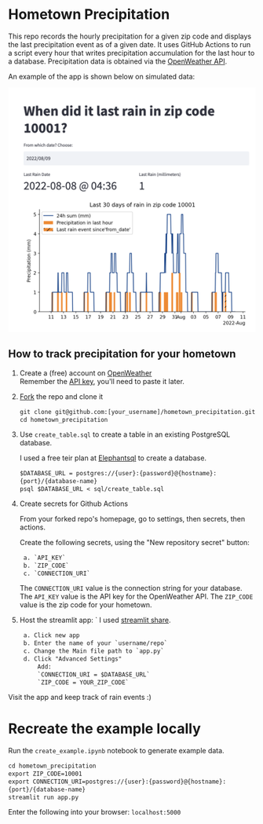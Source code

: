# Hometown Precipitation

This repo records the hourly precipitation for a given zip code and displays the last precipitation event as of a given date. It uses GitHub Actions to run a script every hour that writes precipitation accumulation for the last hour to a database. Precipitation data is obtained via the [OpenWeather API](https://home.openweathermap.org/).

An example of the app is shown below on simulated data:

![](images/screenshot.png)


## How to track precipitation for your hometown

1. Create a (free) account on [OpenWeather](https://openweathermap.org)  
    Remember the [API key](https://openweathermap.org/api_keys), you'll need to paste it later.

2. [Fork](https://github.com/arvkevi/hometown_precipitation/fork) the repo and clone it

    ```shell
    git clone git@github.com:[your_username]/hometown_precipitation.git
    cd hometown_precipitation
    ```

3. Use `create_table.sql` to create a table in an existing PostgreSQL database.

    I used a free teir plan at [Elephantsql](https://www.elephantsql.com/) to create a database.  

    ```shell
    $DATABASE_URL = postgres://{user}:{password}@{hostname}:{port}/{database-name}
    psql $DATABASE_URL < sql/create_table.sql
    ```

4. Create secrets for Github Actions

    From your forked repo's homepage, go to settings, then secrets, then actions.  
    
    Create the following secrets, using the "New repository secret" button: 
    
        a. `API_KEY` 
        b. `ZIP_CODE`
        c. `CONNECTION_URI`

    The `CONNECTION_URI` value is the connection string for your database.
    The `API_KEY` value is the API key for the OpenWeather API.
    The `ZIP_CODE` value is the zip code for your hometown.

5. Host the streamlit app:
`
    I used [streamlit share](https://share.streamlit.io/). 

        a. Click new app  
        b. Enter the name of your `username/repo`  
        c. Change the Main file path to `app.py`  
        d. Click "Advanced Settings"  
            Add:
            `CONNECTION_URI = $DATABASE_URL`
            `ZIP_CODE = YOUR_ZIP_CODE`

Visit the app and keep track of rain events :)

# Recreate the example locally

Run the `create_example.ipynb` notebook to generate example data.

```shell
cd hometown_precipitation
export ZIP_CODE=10001
export CONNECTION_URI=postgres://{user}:{password}@{hostname}:{port}/{database-name}
streamlit run app.py
```

Enter the following into your browser: `localhost:5000`
